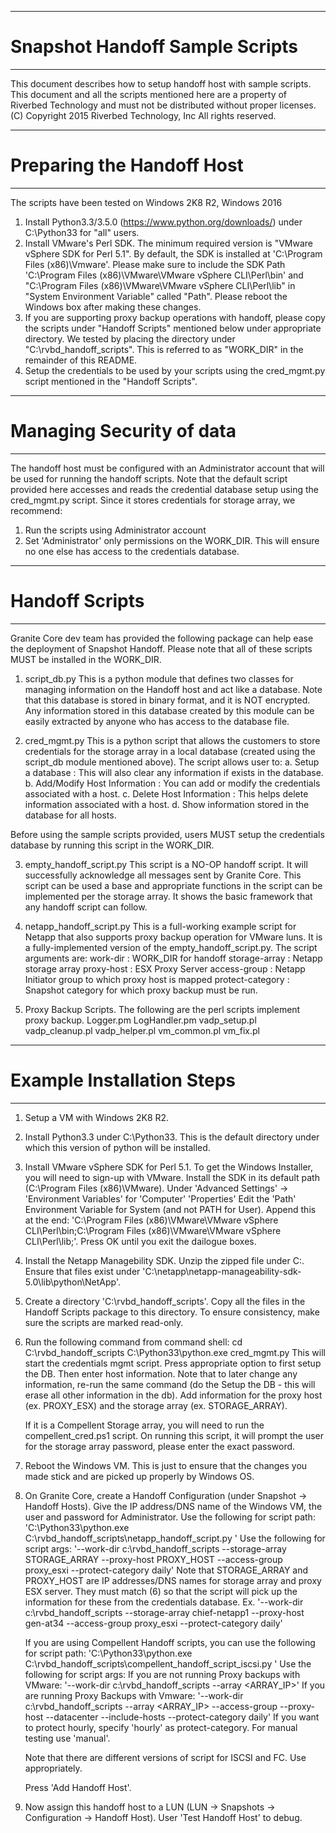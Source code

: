 
--------------------------------------------------
# Snapshot Handoff Sample Scripts
--------------------------------------------------

This document describes how to setup handoff host with sample scripts.
This document and all the scripts mentioned here are a property of
Riverbed Technology and must not be distributed without proper licenses.
(C) Copyright 2015 Riverbed Technology, Inc
All rights reserved.

---------------------------------------------------
# Preparing the Handoff Host
---------------------------------------------------
The scripts have been tested on Windows 2K8 R2, Windows 2016
1. Install Python3.3/3.5.0 (https://www.python.org/downloads/) under C:\Python33 for "all" users.
2. Install VMware's Perl SDK. The minimum required version is "VMware vSphere SDK for Perl 5.1".
   By default, the SDK is installed at 'C:\Program Files (x86)\Vmware'.
   Please make sure to include the SDK Path 'C:\Program Files (x86)\VMware\VMware vSphere CLI\Perl\bin' and
   "C:\Program Files (x86)\VMware\VMware vSphere CLI\Perl\lib" in "System Environment Variable" called "Path".
   Please reboot the Windows box after making these changes.
3. If you are supporting proxy backup operations with handoff, please copy the scripts
   under "Handoff Scripts" mentioned below under appropriate directory.
   We tested by placing the directory under "C:\rvbd_handoff_scripts".
   This is referred to as "WORK_DIR" in the remainder of this README.
4. Setup the credentials to be used by your scripts using the cred_mgmt.py script
   mentioned in the "Handoff Scripts".

---------------------------------------------------
# Managing Security of data
---------------------------------------------------
The handoff host must be configured with an Administrator account
that will be used for running the handoff scripts.
Note that the default script provided here accesses and reads the
credential database setup using the cred_mgmt.py script.
Since it stores credentials for storage array, we recommend:
1. Run the scripts using Administrator account
2. Set 'Administrator' only permissions on the WORK_DIR.
   This will ensure no one else has access to the credentials database.


---------------------------------------------------
# Handoff Scripts
---------------------------------------------------
Granite Core dev team has provided the following package can help ease the
deployment of Snapshot Handoff. Please note that all of these scripts
MUST be installed in the WORK_DIR.

1. script_db.py
This is a python module that defines two classes for managing information
on the Handoff host and act like a database. Note that this database is stored
in binary format, and it is NOT encrypted. Any information stored in this
database created by this module can be easily extracted by anyone who has
access to the database file.

2. cred_mgmt.py
This is a python script that allows the customers to store credentials
for the storage array in a local database (created using the script_db module
mentioned above). The script allows user to:
a. Setup a database : This will also clear any information if exists in the database.
b. Add/Modify Host Information : You can add or modify the credentials associated with a host.
c. Delete Host Information : This helps delete information associated with a host.
d. Show information stored in the database for all hosts.

Before using the sample scripts provided, users MUST setup the credentials database
by running this script in the WORK_DIR.

3. empty_handoff_script.py
This script is a NO-OP handoff script. It will successfully acknowledge all messages
sent by Granite Core. This script can be used a base and appropriate functions
in the script can be implemented per the storage array. It shows the basic
framework that any handoff script can follow.

4. netapp_handoff_script.py
This is a full-working example script for Netapp that also supports
proxy backup operation for VMware luns. It is a fully-implemented version
of the empty_handoff_script.py.
The script arguments are:
work-dir : WORK_DIR for handoff
storage-array : Netapp storage array
proxy-host : ESX Proxy Server
access-group : Netapp Initiator group to which proxy host is mapped
protect-category : Snapshot category for which proxy backup must be run.

5. Proxy Backup Scripts.
The following are the perl scripts implement proxy backup.
Logger.pm LogHandler.pm
vadp_setup.pl vadp_cleanup.pl vadp_helper.pl vm_common.pl vm_fix.pl

------------------------------------------------------
# Example Installation Steps
------------------------------------------------------
1. Setup a VM with Windows 2K8 R2.
2. Install Python3.3 under C:\Python33. This is the default directory
   under which this version of python will be installed.
3. Install VMware vSphere SDK for Perl 5.1.
   To get the Windows Installer, you will need to sign-up with VMware.
   Install the SDK in its default path (C:\Program Files (x86)\VMware).
   Under 'Advanced Settings' -> 'Environment Variables' for 'Computer' 'Properties'
   Edit the 'Path' Environment Variable for System (and not PATH for User).
   Append this at the end:
   'C:\Program Files (x86)\VMware\VMware vSphere CLI\Perl\bin;C:\Program Files (x86)\VMware\VMware vSphere CLI\Perl\lib;'.
   Press OK until you exit the dailogue boxes.
4. Install the Netapp Managebility SDK.
   Unzip the zipped file under C:\.
   Ensure that files exist under 'C:\netapp\netapp-manageability-sdk-5.0\lib\python\NetApp'.
5. Create a directory 'C:\rvbd_handoff_scripts'.
   Copy all the files in the Handoff Scripts package to this directory.
   To ensure consistency, make sure the scripts are marked read-only.
6. Run the following command from command shell:
   cd C:\rvbd_handoff_scripts
   C:\Python33\python.exe cred_mgmt.py
   This will start the credentials mgmt script.
   Press appropriate option to first setup the DB.
   Then enter host information. Note that to later change any information, re-run the same
   command (do the Setup the DB - this will erase all other information in the db).
   Add information for the proxy host (ex. PROXY_ESX) and the storage array (ex. STORAGE_ARRAY).

   If it is a Compellent Storage array, you will need to run the compellent_cred.ps1 script.
   On running this script, it will prompt the user for the storage array password, please
   enter the exact password.

7. Reboot the Windows VM. This is just to ensure that the changes
   you made stick and are picked up properly by Windows OS.
8. On Granite Core, create a Handoff Configuration (under Snapshot -> Handoff Hosts).
   Give the IP address/DNS name of the Windows VM, the user and password for Administrator.
   Use the following for script path:
   'C:\Python33\python.exe C:\rvbd_handoff_scripts\netapp_handoff_script.py '
   Use the following for script args:
   '--work-dir c:\rvbd_handoff_scripts  --storage-array STORAGE_ARRAY --proxy-host PROXY_HOST --access-group proxy_esxi --protect-category daily'
   Note that STORAGE_ARRAY and PROXY_HOST are IP addresses/DNS names for storage array and proxy ESX server.
   They must match (6) so that the script will pick up the information for these from the credentials database.
   Ex.
   '--work-dir c:\rvbd_handoff_scripts --storage-array chief-netapp1 --proxy-host gen-at34 --access-group proxy_esxi --protect-category daily'


   If you are using Compellent Handoff scripts, you can use the following for script path:
   'C:\Python33\python.exe C:\rvbd_handoff_scripts\compellent_handoff_script_iscsi.py '
   Use the following for script args:
   If you are not running Proxy backups with VMware:
   '--work-dir c:\rvbd_handoff_scripts  --array <ARRAY_IP>'
   If you are running Proxy Backups with Vmware:
   '--work-dir c:\rvbd_handoff_scripts  --array <ARRAY_IP> --access-group <Server> --proxy-host <ESXi IP> --datacenter <Datacenter> --include-hosts <REGEX>  --protect-category daily'
   If you want to protect hourly, specify 'hourly' as protect-category. For manual testing use 'manual'.

   Note that there are different versions of script for ISCSI and FC. Use appropriately.

   Press 'Add Handoff Host'.
9. Now assign this handoff host to a LUN (LUN -> Snapshots -> Configuration -> Handoff Host).
   User 'Test Handoff Host' to debug.
